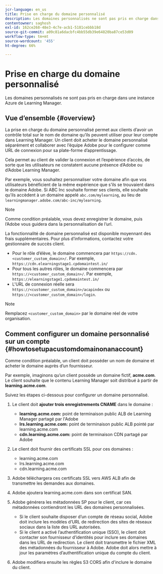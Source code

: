```yaml
---
jcr-language: en_us
title: Prise en charge du domaine personnalisé
description: Les domaines personnalisés ne sont pas pris en charge dans une instance Azure de Learning Manager.
contentowner: saghosh
exl-id: 162ce268-48e3-4c7e-acb1-5181cebbb18d
source-git-commit: a09c81a6dacbfc4bb55db39e64820ba87ce53d09
workflow-type: tm+mt
source-wordcount: '455'
ht-degree: 66%

---
```


# Prise en charge du domaine personnalisé

Les domaines personnalisés ne sont pas pris en charge dans une instance Azure de Learning Manager.

## Vue d’ensemble {#overview}

La prise en charge du domaine personnalisé permet aux clients d’avoir un contrôle total sur le nom de domaine qu’ils peuvent utiliser pour leur compte dans Learning Manager. Un client doit acheter le domaine personnalisé séparément et collaborer avec l’équipe Adobe pour le configurer comme URL de connexion pour sa plate-forme d’apprentissage.

Cela permet au client de valider la connexion et l’expérience d’accès, de sorte que les utilisateurs ne constatent aucune présence d’Adobe ou d’Adobe Learning Manager.

Par exemple, vous souhaitez personnaliser votre domaine afin que vos utilisateurs bénéficient de la même expérience que s’ils se trouvaient dans le domaine Adobe. Si ABC Inc souhaite former ses clients, elle souhaite qu’ils accèdent à un domaine appelé `abc.com/mylearning`, au lieu de `learningmanager.adobe.com/abc-inc/mylearning`.

>[!NOTE]
>
>Comme condition préalable, vous devez enregistrer le domaine, puis l’Adobe vous guidera dans la personnalisation de l’url.


La fonctionnalité de domaine personnalisé est disponible moyennant des frais supplémentaires. Pour plus d’informations, contactez votre gestionnaire de succès client.

* Pour le rôle d’élève, le domaine commencera par `https://cdn.<customer_custom_domain>/`. Par exemple, `https://cdn.elearningstage1.cpdomaintest.in/`
* Pour tous les autres rôles, le domaine commencera par `https://<customer_custom_domain>/`. Par exemple, `https://elearningstage1.cpdomaintest.in/`
* L&#39;URL de connexion réelle sera `https://<customer_custom_domain>/acapindex` ou `https://<customer_custom_domain>/login`.

>[!NOTE]
>
>Remplacez `<customer_custom_domain>` par le domaine réel de votre organisation.

## Comment configurer un domaine personnalisé sur un compte {#howtosetupacustomdomainonanaccount}

Comme condition préalable, un client doit posséder un nom de domaine et acheter le domaine auprès d’un fournisseur.

Par exemple, imaginons qu’un client possède un domaine fictif, **acme.com**. Le client souhaite que le contenu Learning Manager soit distribué à partir de **learning.acme.com**.

Suivez les étapes ci-dessous pour configurer un domaine personnalisé.

1. Le client doit **ajouter trois enregistrements CNAME** dans le domaine :

   * **learning.acme.com:** point de terminaison public ALB de Learning Manager partagé par l&#39;Adobe
   * **lrs.learning.acme.com:** point de terminaison public ALB pointé par learning.acme.com
   * **cdn.learning.acme.com:** point de terminaison CDN partagé par Adobe

1. Le client doit fournir des certificats SSL pour ces domaines :

   * learning.acme.com
   * lrs.learning.acme.com
   * cdn.learning.acme.com

1. Adobe téléchargera ces certificats SSL vers AWS ALB afin de transmettre les demandes aux domaines.
1. Adobe ajoutera learning.acme.com dans son certificat SAN.
1. Adobe générera les métadonnées SP pour le client, car ces métadonnées contiendront les URL des domaines personnalisées.

   * Si le client souhaite disposer d’un compte de réseau social, Adobe doit inclure les modèles d’URL de redirection des sites de réseaux sociaux dans la liste des URL autorisées.
   * Si le client a activé l’authentification unique (SSO), le client doit contacter son fournisseur d’identités pour inclure ses domaines dans les URL de redirection. Le client doit transmettre le fichier XML des métadonnées du fournisseur à Adobe. Adobe doit alors mettre à jour les paramètres d’authentification unique du compte du client.

1. Adobe modifiera ensuite les règles S3 CORS afin d&#39;inclure le domaine du client.
